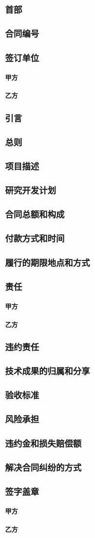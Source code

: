 # 首部


# 合同编号

# 签订单位
## 甲方

## 乙方

# 引言

# 总则

# 项目描述

# 研究开发计划

# 合同总额和构成

# 付款方式和时间

# 履行的期限地点和方式

# 责任
## 甲方

## 乙方

# 违约责任

# 技术成果的归属和分享

# 验收标准

# 风险承担

# 违约金和损失赔偿额

# 解决合同纠纷的方式

# 签字盖章
## 甲方

## 乙方
